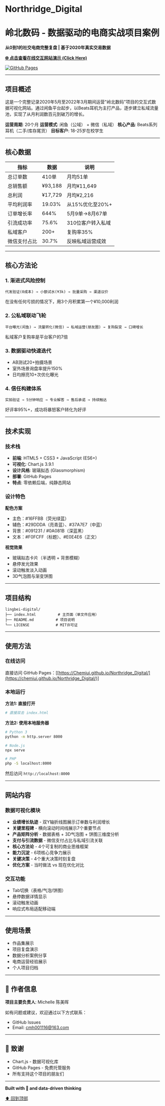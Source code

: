 # Northridge_Digital
# 岭北数码 - 数据驱动的电商实战项目案例

**从0到1的社交电商完整复盘 | 基于2020年真实交易数据**

[**🌐 点击查看在线交互网站演示 (Click Here)**](https://chemiui.github.io/Northridge_Digital/)

[![GitHub Pages](https://img.shields.io/badge/GitHub-Pages-blue?logo=github)](https://xn--6qqv7i14ofosyrb.github.io/仓库名/)

------

## 项目概述

这是一个完整记录2020年5月至2022年3月期间运营"岭北数码"项目的交互式数据可视化网站。通过闲鱼平台起步，以Beats耳机为主打产品，逐步建立私域流量池，实现了从月利润数百元到破万的增长。

**运营周期**: 20个月
**运营模式**: 闲鱼（公域） + 微信（私域）
**核心产品**: Beats系列耳机（二手/库存尾货）
**目标客户**: 18-25岁在校学生

------

## 核心数据

| 指标         | 数据    | 说明              |
| ------------ | ------- | ----------------- |
| 总订单数     | 410单   | 月均51单          |
| 总销售额     | ¥93,188 | 月均¥11,649       |
| 总利润       | ¥17,729 | 月均¥2,216        |
| 平均利润率   | 19.03%  | 从15%优化至20%+   |
| 订单增长率   | 644%    | 5月9单→8月67单    |
| 引流成功率   | 75.6%   | 310位客户转入私域 |
| 私域客户     | 200+    | 复购率35%         |
| 微信支付占比 | 30.7%   | 反映私域运营成效  |

------

## 核心方法论

### 1. 渐进式风险控制

```
代发验证(0成本) → 小额试水(¥3k) → 批量采购 → 渠道议价
```

在没有任何亏损的情况下，用3个月积累第一个¥10,000利润

### 2. 公私域联动飞轮

```
平台曝光(闲鱼) → 流量转化(微信) → 私域运营(朋友圈) → 复购裂变 → 口碑增长
```

私域客户复购率是平台客户的7倍

### 3. 数据驱动快速迭代

- AB测试20+拍摄场景
- 室外场景询盘率提升150%
- 日均擦亮10+次优化曝光

### 4. 信任构建体系

```
实拍验证 → 5分钟响应 → 专业解答 → 售后承诺 → 持续触达
```

好评率95%+，成功将暴怒客户转化为好评

------

## 技术实现

### 技术栈

- **前端**: HTML5 + CSS3 + JavaScript (ES6+)
- **可视化**: Chart.js 3.9.1
- **设计风格**: 玻璃拟态 (Glassmorphism)
- **部署**: GitHub Pages
- **特点**: 零依赖后端，纯静态网站

### 设计特色

**配色方案**

- 主色：#16FFBB（荧光绿蓝）
- 辅色：#29DDDA（亮青蓝）、#37A7E7（中蓝）
- 背景：#091231 / #0A081B（深蓝黑）
- 文本：#F0FCFF（标题）、#E0E4E6（正文）

**视觉效果**

- 玻璃拟态卡片（半透明 + 背景模糊）
- 悬停发光效果
- 滚动触发淡入动画
- 3D气泡图与渐变饼图

------

## 项目结构

```
lingbei-digital/
├── index.html          # 主页面（单文件应用）
├── README.md          # 项目说明
└── LICENSE            # MIT许可证
```

------

## 使用方法

### 在线访问

直接访问 GitHub Pages：[[https://Chemiui.github.io/Northridge_Digital/](https://chemiui.github.io/Northridge_Digital/)]

### 本地运行

**方法1: 直接打开**

```bash
# 直接双击 index.html
```

**方法2: 使用本地服务器**

```bash
# Python 3
python -m http.server 8000

# Node.js
npx serve

# PHP
php -S localhost:8000
```

然后访问 `http://localhost:8000`

------

## 网站内容

### 数据可视化模块

- **业绩增长轨迹** - 双Y轴折线图展示订单数与利润增长
- **关键里程碑** - 横向滚动时间线展示7个重要节点
- **产品矩阵分析** - 数据表格 + 3D气泡图 + 饼图三维度分析
- **支付与引流数据** - 微信支付占比与私域引流关联
- **核心方法论** - 4个可复制的商业思维框架
- **能力沉淀** - 6项核心竞争力展示
- **关键决策** - 4个重大决策时刻复盘
- **优化方案** - 当时做法 vs 现在优化对比

### 交互功能

- Tab切换（表格/气泡/饼图）
- 悬停数据详情显示
- 滚动触发动画
- 响应式布局适配移动端

------

## 使用场景

- 作品集展示
- 项目复盘演示
- 数据分析案例分享
- 电商运营经验展示
- 个人项目归档

------

## 👤 作者信息

**项目主要负责人**: Michelle 陈美晖

如有问题或建议，欢迎通过以下方式联系：

- GitHub Issues
- Email: [cmh001116@163.com](mailto:cmh001116@163.com)

------

## 🙏 致谢

- Chart.js - 数据可视化库
- GitHub Pages - 免费托管服务
- 所有支持这个项目的朋友们

------

**Built with 💙 and data-driven thinking**

[⬆ 回到顶部]([https://github.com/chemiui/Northridge_Digital/raw/main/README.md/])

